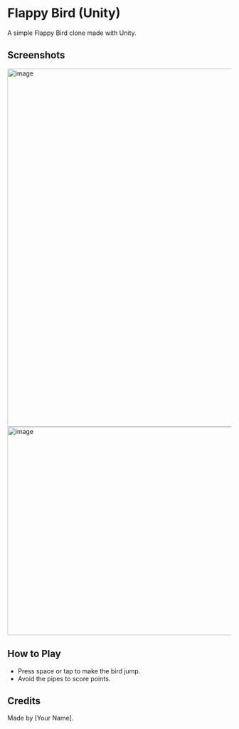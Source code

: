 # Flappy Bird (Unity)

A simple Flappy Bird clone made with Unity.

## Screenshots

<img width="1424" height="804" alt="image" src="https://github.com/user-attachments/assets/b9a9a44e-cfa9-41d0-81fd-12fac66efd63" />
<img width="837" height="468" alt="image" src="https://github.com/user-attachments/assets/6723cd8c-cd02-4b5b-ac11-0bfd90b67a83" />


## How to Play

- Press space or tap to make the bird jump.
- Avoid the pipes to score points.

## Credits

Made by [Your Name].
